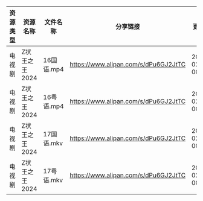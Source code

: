 | 资源类型 | 资源名称      | 文件名称     | 分享链接                                 | 更新时间                |
| ---- | --------- | -------- | ------------------------------------ | ------------------- |
| 电视剧  | Z状王之王2024 | 16国语.mp4 | https://www.alipan.com/s/dPu6GJ2JtTC | 2024-02-21 00:06:56 |
| 电视剧  | Z状王之王2024 | 16粤语.mp4 | https://www.alipan.com/s/dPu6GJ2JtTC | 2024-02-21 00:06:55 |
| 电视剧  | Z状王之王2024 | 17国语.mkv | https://www.alipan.com/s/dPu6GJ2JtTC | 2024-02-21 00:06:55 |
| 电视剧  | Z状王之王2024 | 17粤语.mkv | https://www.alipan.com/s/dPu6GJ2JtTC | 2024-02-21 00:06:54 |
